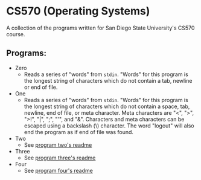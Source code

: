 # CS570 (Operating Systems)

A collection of the programs written for San Diego State University's CS570
course.

## Programs:

* Zero
  - Reads a series of "words" from `stdin`. "Words" for this program is the
  longest string of characters which do not contain a tab, newline or end of
  file.
* One
  - Reads a series of "words" from `stdin`. "Words" for this program is the
  longest string of characters which do not contain a space, tab, newline, end
  of file, or meta character. Meta characters are "&lt;", "&gt;", "&gt;!",
  "|", ";", "'", and "&". Characters and meta characters can be escaped using a
  backslash (\\) character. The word "logout" will also end the program as if
  end of file was found.
* Two
  - See [program two's readme](Two/README.md)
* Three
  - See [program three's readme](Three/README.md)
* Four
  - See [program four's readme](Four/README.md)
